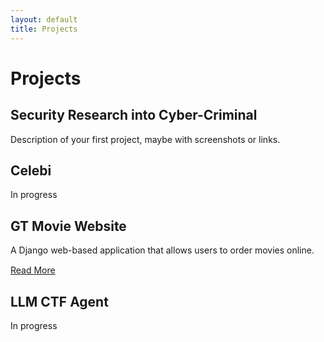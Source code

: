 ```yaml
---
layout: default
title: Projects
---
```


# Projects

## Security Research into Cyber-Criminal
Description of your first project, maybe with screenshots or links.  


## Celebi
In progress


## GT Movie Website
A Django web-based application that allows users to order movies online.
<div style="margin-top:15px;">
  <a href="/projects/gt-movie-website/" class="project-button">Read More</a>
</div>


## LLM CTF Agent
In progress



